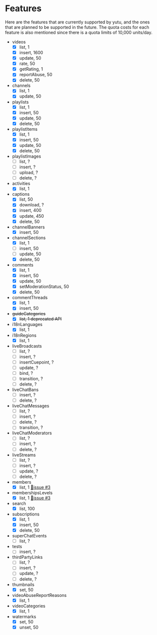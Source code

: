 # Features

Here are the features that are currently supported by yutu, and the ones that are planned to be supported in the future. The quota costs for each feature is also mentioned since there is a quota limits of 10,000 units/day.

- videos
  - [x] list, 1
  - [x] insert, 1600
  - [x] update, 50
  - [x] rate, 50
  - [x] getRating, 1
  - [x] reportAbuse, 50
  - [x] delete, 50
- channels
  - [x] list, 1
  - [x] update, 50
- playlists
  - [x] list, 1
  - [x] insert, 50
  - [x] update, 50
  - [x] delete, 50
- playlistItems
  - [x] list, 1
  - [x] insert, 50
  - [x] update, 50
  - [x] delete, 50
- playlistImages
  - [ ] list, ?
  - [ ] insert, ?
  - [ ] upload, ?
  - [ ] delete, ?
- activities
  - [x] list, 1
- captions
  - [x] list, 50
  - [x] download, ?
  - [x] insert, 400
  - [x] update, 450
  - [x] delete, 50
- channelBanners
  - [x] insert, 50
- channelSections
  - [x] list, 1
  - [ ] insert, 50
  - [ ] update, 50
  - [x] delete, 50
- comments
  - [x] list, 1
  - [x] insert, 50
  - [x] update, 50
  - [x] setModerationStatus, 50
  - [x] delete, 50
- commentThreads
  - [x] list, 1
  - [x] insert, 50
- <s>guideCategories</s>
  - [x] <s>list, 1 deprecated API</s>
- i18nLanguages
  - [x] list, 1
- i18nRegions
  - [x] list, 1
- liveBroadcasts
  - [ ] list, ?
  - [ ] insert, ?
  - [ ] insertCuepoint, ?
  - [ ] update, ?
  - [ ] bind, ?
  - [ ] transition, ?
  - [ ] delete, ?
- liveChatBans
  - [ ] insert, ?
  - [ ] delete, ?
- liveChatMessages
  - [ ] list, ?
  - [ ] insert, ?
  - [ ] delete, ?
  - [ ] transition, ?
- liveChatModerators
  - [ ] list, ?
  - [ ] insert, ?
  - [ ] delete, ?
- liveStreams
  - [ ] list, ?
  - [ ] insert, ?
  - [ ] update, ?
  - [ ] delete, ?
- members
  - [x] list, 1 [🚫issue #3](https://github.com/eat-pray-ai/yutu/issues/3)
- membershipsLevels
  - [x] list, 1 [🚫issue #3](https://github.com/eat-pray-ai/yutu/issues/3)
- search
  - [x] list, 100
- subscriptions
  - [x] list, 1
  - [x] insert, 50
  - [x] delete, 50
- superChatEvents
  - [ ] list, ?
- tests
  - [ ] insert, ?
- thirdPartyLinks
  - [ ] list, ?
  - [ ] insert, ?
  - [ ] update, ?
  - [ ] delete, ?
- thumbnails
  - [x] set, 50
- videoAbuseReportReasons
  - [x] list, 1
- videoCategories
  - [x] list, 1
- watermarks
  - [x] set, 50
  - [x] unset, 50
